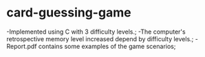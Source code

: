 # card-guessing-game
-Implemented using C with 3 difficulty levels.;
-The computer's retrospective memory level increased depend by difficulty levels.;
-Report.pdf contains some examples of the game scenarios;
